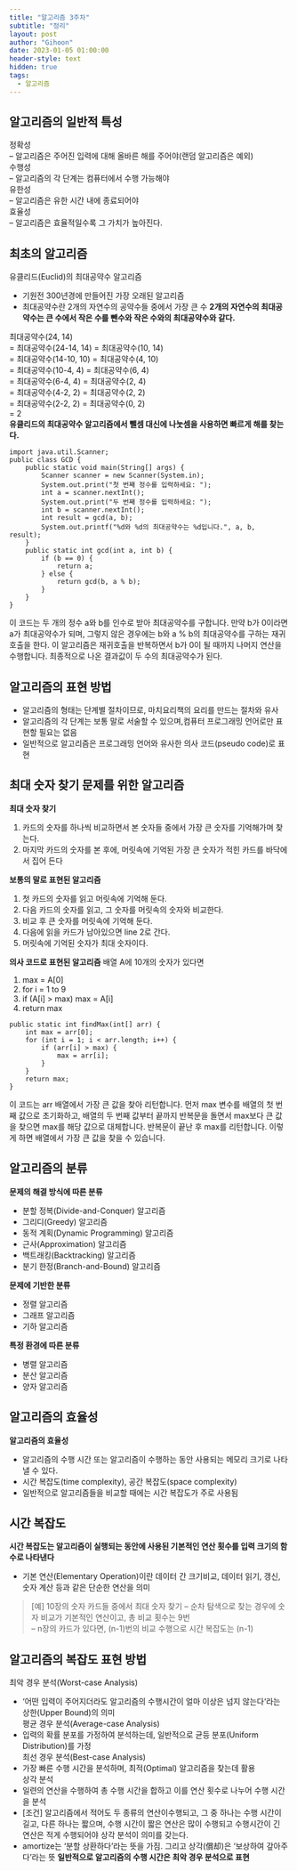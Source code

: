 ```yaml
---
title: "알고리즘 3주차"
subtitle: "정리"
layout: post
author: "Gihoon"
date: 2023-01-05 01:00:00
header-style: text
hidden: true
tags:
  - 알고리즘
---
```

## 알고리즘의 일반적 특성
정확성  
– 알고리즘은 주어진 입력에 대해 올바른 해를 주어야(랜덤
알고리즘은 예외)  
수행성  
– 알고리즘의 각 단계는 컴퓨터에서 수행 가능해야  
유한성  
– 알고리즘은 유한 시간 내에 종료되어야  
효율성  
– 알고리즘은 효율적일수록 그 가치가 높아진다.  

## 최초의 알고리즘
유클리드(Euclid)의 최대공약수 알고리즘  
- 기원전 300년경에 만들어진 가장 오래된 알고리즘
- 최대공약수란 2개의 자연수의 공약수들 중에서 가장 큰 수
**2개의 자연수의 최대공약수는 큰 수에서 작은 수를 뺀수와 작은 수와의 최대공약수와 같다.** 
  
최대공약수(24, 14)  
= 최대공약수(24-14, 14) = 최대공약수(10, 14)  
= 최대공약수(14-10, 10) = 최대공약수(4, 10)  
= 최대공약수(10-4, 4) = 최대공약수(6, 4)  
= 최대공약수(6-4, 4) = 최대공약수(2, 4)  
= 최대공약수(4-2, 2) = 최대공약수(2, 2)  
= 최대공약수(2-2, 2) = 최대공약수(0, 2)  
= 2  
**유클리드의 최대공약수 알고리즘에서 뺄셈 대신에 나눗셈을 사용하면 빠르게 해를 찾는다.**
```
import java.util.Scanner;
public class GCD {
    public static void main(String[] args) {
        Scanner scanner = new Scanner(System.in);
        System.out.print("첫 번째 정수를 입력하세요: ");
        int a = scanner.nextInt();
        System.out.print("두 번째 정수를 입력하세요: ");
        int b = scanner.nextInt();
        int result = gcd(a, b);
        System.out.printf("%d와 %d의 최대공약수는 %d입니다.", a, b, result);
    }
    public static int gcd(int a, int b) {
        if (b == 0) {
            return a;
        } else {
            return gcd(b, a % b);
        }
    }
}
```
이 코드는 두 개의 정수 a와 b를 인수로 받아 최대공약수를 구합니다. 만약 b가 0이라면 a가 최대공약수가 되며, 그렇지 않은 경우에는 b와 a % b의 최대공약수를 구하는 재귀호출을 한다. 이 알고리즘은 재귀호출을 반복하면서 b가 0이 될 때까지 나머지 연산을 수행합니다. 최종적으로 나온 결과값이 두 수의 최대공약수가 된다.

## 알고리즘의 표현 방법
- 알고리즘의 형태는 단계별 절차이므로, 마치요리책의 요리를 만드는 절차와 유사
- 알고리즘의 각 단계는 보통 말로 서술할 수 있으며,컴퓨터 프로그래밍 언어로만 표현할 필요는 없음
- 일반적으로 알고리즘은 프로그래밍 언어와 유사한 의사 코드(pseudo code)로 표현

## 최대 숫자 찾기 문제를 위한 알고리즘
**최대 숫자 찾기**
1. 카드의 숫자를 하나씩 비교하면서 본 숫자들 중에서 가장 큰 숫자를 기억해가며 찾는다.  
2. 마지막 카드의 숫자를 본 후에, 머릿속에 기억된 가장 큰 숫자가 적힌 카드를 바닥에서 집어 든다  
  
**보통의 말로 표현된 알고리즘**
1. 첫 카드의 숫자를 읽고 머릿속에 기억해 둔다.
2. 다음 카드의 숫자를 읽고, 그 숫자를 머릿속의 숫자와 비교한다.
3. 비교 후 큰 숫자를 머릿속에 기억해 둔다.
4. 다음에 읽을 카드가 남아있으면 line 2로 간다.
5. 머릿속에 기억된 숫자가 최대 숫자이다.

**의사 코드로 표현된 알고리즘**
배열 A에 10개의 숫자가 있다면  
1. max = A[0]
2. for i = 1 to 9
3. if (A[i] > max) max = A[i]
4. return max
```
public static int findMax(int[] arr) {
    int max = arr[0];
    for (int i = 1; i < arr.length; i++) {
        if (arr[i] > max) {
            max = arr[i];
        }
    }
    return max;
}
```
이 코드는 arr 배열에서 가장 큰 값을 찾아 리턴합니다. 먼저 max 변수를 배열의 첫 번째 값으로 초기화하고, 배열의 두 번째 값부터 끝까지 반복문을 돌면서 max보다 큰 값을 찾으면 max를 해당 값으로 대체합니다. 반복문이 끝난 후 max를 리턴합니다. 이렇게 하면 배열에서 가장 큰 값을 찾을 수 있습니다.

## 알고리즘의 분류
**문제의 해결 방식에 따른 분류**
- 분할 정복(Divide-and-Conquer) 알고리즘
- 그리디(Greedy) 알고리즘
- 동적 계획(Dynamic Programming) 알고리즘
- 근사(Approximation) 알고리즘
- 백트래킹(Backtracking) 알고리즘
- 분기 한정(Branch-and-Bound) 알고리즘
  
**문제에 기반한 분류**
- 정렬 알고리즘
- 그래프 알고리즘
- 기하 알고리즘
  
**특정 환경에 따른 분류**
- 병렬 알고리즘
- 분산 알고리즘
- 양자 알고리즘

## 알고리즘의 효율성
**알고리즘의 효율성**
- 알고리즘의 수행 시간 또는 알고리즘이 수행하는 동안 사용되는 메모리 크기로 나타낼 수 있다.
- 시간 복잡도(time complexity), 공간 복잡도(space complexity)
- 일반적으로 알고리즘들을 비교할 때에는 시간 복잡도가 주로 사용됨

## 시간 복잡도
**시간 복잡도는 알고리즘이 실행되는 동안에 사용된 기본적인 연산 횟수를 입력 크기의 함수로 나타낸다**
- 기본 연산(Elementary Operation)이란 데이터 간 크기비교, 데이터 읽기, 갱신, 숫자 계산 등과 같은 단순한 연산을 의미
>[예] 10장의 숫자 카드들 중에서 최대 숫자 찾기
– 순차 탐색으로 찾는 경우에 숫자 비교가 기본적인 연산이고, 총 비교 횟수는 9번  
– n장의 카드가 있다면, (n-1)번의 비교 수행으로 시간
>복잡도는 (n-1)

## 알고리즘의 복잡도 표현 방법
최악 경우 분석(Worst-case Analysis)
- ‘어떤 입력이 주어지더라도 알고리즘의 수행시간이
얼마 이상은 넘지 않는다‘라는 상한(Upper Bound)의
의미  
평균 경우 분석(Average-case Analysis)
- 입력의 확률 분포를 가정하여 분석하는데, 일반적으로
균등 분포(Uniform Distribution)를 가정  
최선 경우 분석(Best-case Analysis)
- 가장 빠른 수행 시간을 분석하며, 최적(Optimal)
알고리즘을 찾는데 활용  
상각 분석
- 일련의 연산을 수행하여 총 수행 시간을 합하고 이를 연산 횟수로 나누어 수행 시간을 분석
- [조건] 알고리즘에서 적어도 두 종류의 연산이수행되고, 그 중 하나는 수행 시간이 길고, 다른 하나는 짧으며, 수행 시간이 짧은 연산은 많이 수행되고 수행시간이 긴 연산은 적게 수행되어야 상각 분석이 의미를 갖는다.
- amortize는 ‘분할 상환하다’라는 뜻을 가짐. 그리고 상각(償却)은 ‘보상하여 갚아주다’라는 뜻
**일반적으로 알고리즘의 수행 시간은 최악 경우 분석으로 표현**
